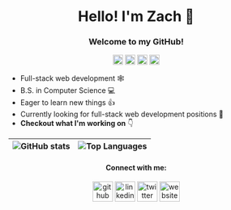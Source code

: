 <h1 align="center">Hello! I'm Zach 👋</h1>
<h3 align="center">Welcome to my GitHub!</h3>
<p align="center">
  <img src="https://raw.githubusercontent.com/simple-icons/simple-icons/develop/icons/javascript.svg" height="20" alt="javascript">
  <img src="https://raw.githubusercontent.com/simple-icons/simple-icons/develop/icons/typescript.svg" height="20" alt="typescript">
  <img src="https://raw.githubusercontent.com/simple-icons/simple-icons/develop/icons/react.svg" height="20" alt="react">
  <img src="https://raw.githubusercontent.com/simple-icons/simple-icons/develop/icons/angular.svg" height="20" alt="angular">
</p>

* Full-stack web development 🕸️
* B.S. in Computer Science :computer:
* Eager to learn new things :thumbsup:
* Currently looking for full-stack web development positions :office:
* __Checkout what I'm working on__ :point_down:

|![GitHub stats](https://github-readme-stats.vercel.app/api?username=leonardoz15&show_icons=true&include_all_commits=true&theme=buefy&hide_border=true) | ![Top Languages](https://github-readme-stats.vercel.app/api/top-langs/?username=leonardoz15&layout=compact&theme=buefy&hide_border=true)
| ------------- | ------------- |

<h4 align="center">Connect with me:</h4>
<p align="center">
  <a href="https://github.com/leonardoz15"><img src='https://cdn.jsdelivr.net/npm/simple-icons@3.0.1/icons/github.svg' alt='github' height='40'></a>
  <a href="https://www.linkedin.com/in/ZacharyLeonardo/"><img src='https://cdn.jsdelivr.net/npm/simple-icons@3.0.1/icons/linkedin.svg' alt='linkedin' height='40'></a>
  <a href="https://twitter.com/ZachLeonardoAC"><img src='https://cdn.jsdelivr.net/npm/simple-icons@3.0.1/icons/twitter.svg' alt='twitter' height='40'></a>
  <a href="https://www.zacharyleonardo.com/"><img src='https://cdn.jsdelivr.net/npm/simple-icons@3.0.1/icons/icloud.svg' alt='website' height='40'></a>
</p>
